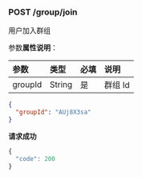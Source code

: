 ### POST /group/join

用户加入群组

参数**属性说明**：

| 参数        |  类型    | 必填  | 说明              
| :----------|:-------- |:-----|:----------------
| groupId    | String   | 是   | 群组 Id

```json
{
  "groupId": "AUj8X3sa"
}
```

**请求成功**

```js
{
  "code": 200
}
```